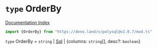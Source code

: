 # `type` OrderBy

[Documentation Index](../README.md)

```ts
import {OrderBy} from "https://deno.land/x/polysql@v2.0.7/mod.ts"
```

`type` OrderBy = `string` | [Sql](../class.Sql/README.md) | \{columns: `string`\[], desc?: `boolean`}